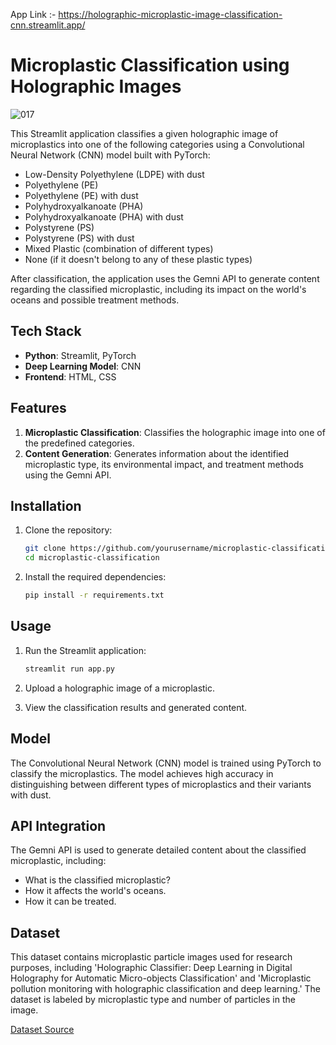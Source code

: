 App Link :- https://holographic-microplastic-image-classification-cnn.streamlit.app/

# Microplastic Classification using Holographic Images

![017](https://github.com/Aryan-coder-student/Holographic-Microplastic-Image-Classification-CNN/assets/76030680/425c3a6c-4533-41e1-bc7f-ae1db8db74bd)

This Streamlit application classifies a given holographic image of microplastics into one of the following categories using a Convolutional Neural Network (CNN) model built with PyTorch:

- Low-Density Polyethylene (LDPE) with dust
- Polyethylene (PE)
- Polyethylene (PE) with dust
- Polyhydroxyalkanoate (PHA)
- Polyhydroxyalkanoate (PHA) with dust
- Polystyrene (PS)
- Polystyrene (PS) with dust
- Mixed Plastic (combination of different types)
- None (if it doesn't belong to any of these plastic types)

After classification, the application uses the Gemni API to generate content regarding the classified microplastic, including its impact on the world's oceans and possible treatment methods.

## Tech Stack

- **Python**: Streamlit, PyTorch
- **Deep Learning Model**: CNN
- **Frontend**: HTML, CSS

## Features

1. **Microplastic Classification**: Classifies the holographic image into one of the predefined categories.
2. **Content Generation**: Generates information about the identified microplastic type, its environmental impact, and treatment methods using the Gemni API.

## Installation

1. Clone the repository:
    ```sh
    git clone https://github.com/yourusername/microplastic-classification.git
    cd microplastic-classification
    ```
3. Install the required dependencies:
    ```sh
    pip install -r requirements.txt
    ```
## Usage

1. Run the Streamlit application:
    ```sh
    streamlit run app.py
    ```

2. Upload a holographic image of a microplastic.

3. View the classification results and generated content.

## Model

The Convolutional Neural Network (CNN) model is trained using PyTorch to classify the microplastics. The model achieves high accuracy in distinguishing between different types of microplastics and their variants with dust.

## API Integration

The Gemni API is used to generate detailed content about the classified microplastic, including:

- What is the classified microplastic?
- How it affects the world's oceans.
- How it can be treated.


## Dataset

This dataset contains microplastic particle images used for research purposes, including 'Holographic Classifier: Deep Learning in Digital Holography for Automatic Micro-objects Classification' and 'Microplastic pollution monitoring with holographic classification and deep learning.' The dataset is labeled by microplastic type and number of particles in the image.

[Dataset Source](https://github.com/ymzhu19eee/dataset_microplastics)

